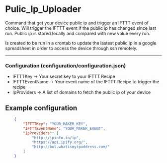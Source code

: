 # Pulic_Ip_Uploader
Command that get your device public ip and trigger an IFTTT event of choice.
Will trigger the IFTTT event if the public ip has changed since last run. 
Public ip is stored locally and compared with new value every run.

Is created to be run in a crontab to update the lastest public ip in a google spreadsheet in order
to access the device through ssh remotely.

___
### Configuration (configuration/configuration.json)

- IFTTTKey -> Your secret key to your IFTTT Recipe
- IFTTTEventName -> Your event name of the IFTTT Recipe to trigger the recipe
- IpProviders -> A list of domains to fetch the public ip of your device


## Example configuration
```json
    {
        "IFTTTKey": "YOUR_MAKER_KEY",
        "IFTTTEventName": "YOUR_MAKER_EVENT",
        "IpProviders": [
            "http://ipinfo.io/ip",
            "https://api.ipify.org/",
            "http://bot.whatismyipaddress.com/"
        ]
    }
```
